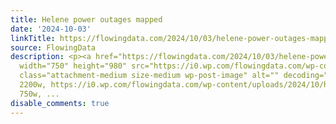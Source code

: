 ```yaml
---
title: Helene power outages mapped
date: '2024-10-03'
linkTitle: https://flowingdata.com/2024/10/03/helene-power-outages-mapped/
source: FlowingData
description: <p><a href="https://flowingdata.com/2024/10/03/helene-power-outages-mapped/"><img
  width="750" height="980" src="https://i0.wp.com/flowingdata.com/wp-content/uploads/2024/10/hurricane_helene_outage.png?fit=750%2C980&amp;quality=100&amp;ssl=1"
  class="attachment-medium size-medium wp-post-image" alt="" decoding="async" srcset="https://i0.wp.com/flowingdata.com/wp-content/uploads/2024/10/hurricane_helene_outage.png?w=2200&amp;quality=100&amp;ssl=1
  2200w, https://i0.wp.com/flowingdata.com/wp-content/uploads/2024/10/hurricane_helene_outage.png?resize=750%2C980&amp;quality=100&amp;ssl=1
  750w, ...
disable_comments: true
---
```

<p><a href="https://flowingdata.com/2024/10/03/helene-power-outages-mapped/"><img width="750" height="980" src="https://i0.wp.com/flowingdata.com/wp-content/uploads/2024/10/hurricane_helene_outage.png?fit=750%2C980&amp;quality=100&amp;ssl=1" class="attachment-medium size-medium wp-post-image" alt="" decoding="async" srcset="https://i0.wp.com/flowingdata.com/wp-content/uploads/2024/10/hurricane_helene_outage.png?w=2200&amp;quality=100&amp;ssl=1 2200w, https://i0.wp.com/flowingdata.com/wp-content/uploads/2024/10/hurricane_helene_outage.png?resize=750%2C980&amp;quality=100&amp;ssl=1 750w, ...